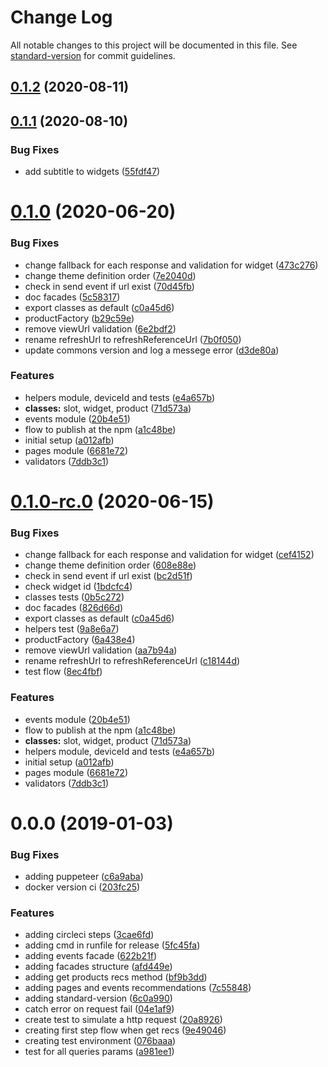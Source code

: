 # Change Log

All notable changes to this project will be documented in this file. See [standard-version](https://github.com/conventional-changelog/standard-version) for commit guidelines.

<a name="0.1.2"></a>
## [0.1.2](https://github.com/chaordic/engage-onsite-sdk-js/compare/v0.1.1...v0.1.2) (2020-08-11)



<a name="0.1.1"></a>
## [0.1.1](https://github.com/chaordic/engage-onsite-sdk-js/compare/v0.1.0...v0.1.1) (2020-08-10)


### Bug Fixes

* add subtitle to widgets ([55fdf47](https://github.com/chaordic/engage-onsite-sdk-js/commit/55fdf47))



<a name="0.1.0"></a>
# [0.1.0](https://github.com/chaordic/engage-onsite-sdk-js/compare/v0.0.0...v0.1.0) (2020-06-20)


### Bug Fixes

* change fallback for each response and validation for widget ([473c276](https://github.com/chaordic/engage-onsite-sdk-js/commit/473c276))
* change theme definition order ([7e2040d](https://github.com/chaordic/engage-onsite-sdk-js/commit/7e2040d))
* check in send event if url exist ([70d45fb](https://github.com/chaordic/engage-onsite-sdk-js/commit/70d45fb))
* doc facades ([5c58317](https://github.com/chaordic/engage-onsite-sdk-js/commit/5c58317))
* export classes as default ([c0a45d6](https://github.com/chaordic/engage-onsite-sdk-js/commit/c0a45d6))
* productFactory ([b29c59e](https://github.com/chaordic/engage-onsite-sdk-js/commit/b29c59e))
* remove viewUrl validation ([6e2bdf2](https://github.com/chaordic/engage-onsite-sdk-js/commit/6e2bdf2))
* rename refreshUrl to refreshReferenceUrl ([7b0f050](https://github.com/chaordic/engage-onsite-sdk-js/commit/7b0f050))
* update commons version and log a messege error ([d3de80a](https://github.com/chaordic/engage-onsite-sdk-js/commit/d3de80a))


### Features

* helpers module, deviceId and tests ([e4a657b](https://github.com/chaordic/engage-onsite-sdk-js/commit/e4a657b))
* **classes:** slot, widget, product ([71d573a](https://github.com/chaordic/engage-onsite-sdk-js/commit/71d573a))
* events module ([20b4e51](https://github.com/chaordic/engage-onsite-sdk-js/commit/20b4e51))
* flow to publish at the npm ([a1c48be](https://github.com/chaordic/engage-onsite-sdk-js/commit/a1c48be))
* initial setup ([a012afb](https://github.com/chaordic/engage-onsite-sdk-js/commit/a012afb))
* pages module ([6681e72](https://github.com/chaordic/engage-onsite-sdk-js/commit/6681e72))
* validators ([7ddb3c1](https://github.com/chaordic/engage-onsite-sdk-js/commit/7ddb3c1))



<a name="0.1.0-rc.0"></a>
# [0.1.0-rc.0](https://github.com/chaordic/engage-onsite-sdk-js/compare/v0.0.0...v0.1.0-rc.0) (2020-06-15)


### Bug Fixes

* change fallback for each response and validation for widget ([cef4152](https://github.com/chaordic/engage-onsite-sdk-js/commit/cef4152))
* change theme definition order ([608e88e](https://github.com/chaordic/engage-onsite-sdk-js/commit/608e88e))
* check in send event if url exist ([bc2d51f](https://github.com/chaordic/engage-onsite-sdk-js/commit/bc2d51f))
* check widget id ([1bdcfc4](https://github.com/chaordic/engage-onsite-sdk-js/commit/1bdcfc4))
* classes tests ([0b5c272](https://github.com/chaordic/engage-onsite-sdk-js/commit/0b5c272))
* doc facades ([826d66d](https://github.com/chaordic/engage-onsite-sdk-js/commit/826d66d))
* export classes as default ([c0a45d6](https://github.com/chaordic/engage-onsite-sdk-js/commit/c0a45d6))
* helpers test ([9a8e6a7](https://github.com/chaordic/engage-onsite-sdk-js/commit/9a8e6a7))
* productFactory ([6a438e4](https://github.com/chaordic/engage-onsite-sdk-js/commit/6a438e4))
* remove viewUrl validation ([aa7b94a](https://github.com/chaordic/engage-onsite-sdk-js/commit/aa7b94a))
* rename refreshUrl to refreshReferenceUrl ([c18144d](https://github.com/chaordic/engage-onsite-sdk-js/commit/c18144d))
* test flow ([8ec4fbf](https://github.com/chaordic/engage-onsite-sdk-js/commit/8ec4fbf))


### Features

* events module ([20b4e51](https://github.com/chaordic/engage-onsite-sdk-js/commit/20b4e51))
* flow to publish at the npm ([a1c48be](https://github.com/chaordic/engage-onsite-sdk-js/commit/a1c48be))
* **classes:** slot, widget, product ([71d573a](https://github.com/chaordic/engage-onsite-sdk-js/commit/71d573a))
* helpers module, deviceId and tests ([e4a657b](https://github.com/chaordic/engage-onsite-sdk-js/commit/e4a657b))
* initial setup ([a012afb](https://github.com/chaordic/engage-onsite-sdk-js/commit/a012afb))
* pages module ([6681e72](https://github.com/chaordic/engage-onsite-sdk-js/commit/6681e72))
* validators ([7ddb3c1](https://github.com/chaordic/engage-onsite-sdk-js/commit/7ddb3c1))



<a name="0.0.0"></a>
# 0.0.0 (2019-01-03)


### Bug Fixes

* adding puppeteer ([c6a9aba](https://github.com/chaordic/engage-onsite-sdk-js/commit/c6a9aba))
* docker version ci ([203fc25](https://github.com/chaordic/engage-onsite-sdk-js/commit/203fc25))


### Features

* adding circleci steps ([3cae6fd](https://github.com/chaordic/engage-onsite-sdk-js/commit/3cae6fd))
* adding cmd in runfile for release ([5fc45fa](https://github.com/chaordic/engage-onsite-sdk-js/commit/5fc45fa))
* adding events facade ([622b21f](https://github.com/chaordic/engage-onsite-sdk-js/commit/622b21f))
* adding facades structure ([afd449e](https://github.com/chaordic/engage-onsite-sdk-js/commit/afd449e))
* adding get products recs method ([bf9b3dd](https://github.com/chaordic/engage-onsite-sdk-js/commit/bf9b3dd))
* adding pages and events recommendations ([7c55848](https://github.com/chaordic/engage-onsite-sdk-js/commit/7c55848))
* adding standard-version ([6c0a990](https://github.com/chaordic/engage-onsite-sdk-js/commit/6c0a990))
* catch error on request fail ([04e1af9](https://github.com/chaordic/engage-onsite-sdk-js/commit/04e1af9))
* create test to simulate a http request ([20a8926](https://github.com/chaordic/engage-onsite-sdk-js/commit/20a8926))
* creating first step flow when get recs ([9e49046](https://github.com/chaordic/engage-onsite-sdk-js/commit/9e49046))
* creating test environment ([076baaa](https://github.com/chaordic/engage-onsite-sdk-js/commit/076baaa))
* test for all queries params ([a981ee1](https://github.com/chaordic/engage-onsite-sdk-js/commit/a981ee1))
